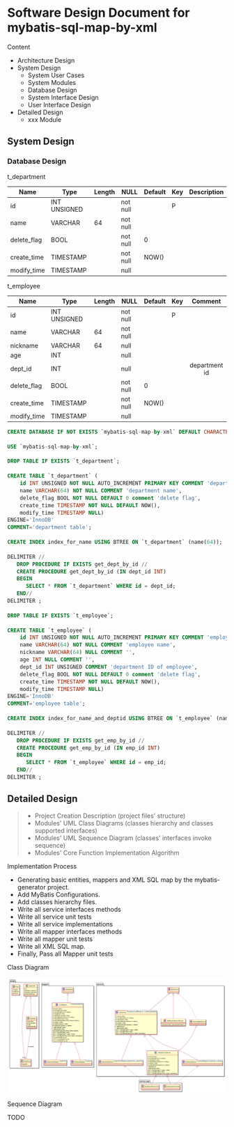 # Software Design Document for mybatis-sql-map-by-xml

Content

- Architecture Design
- System Design
  - System User Cases
  - System Modules
  - Database Design
  - System Interface Design
  - User Interface Design
- Detailed Design
  - xxx Module

## System Design

### Database Design

t_department

| Name        | Type         | Length | NULL     | Default | Key  | Description |
| ----------- | ------------ | ------ | -------- | ------- | ---- | ----------- |
| id          | INT UNSIGNED |        | not null |         | P    |             |
| name        | VARCHAR      | 64     | not null |         |      |             |
| delete_flag | BOOL         |        | not null | 0       |      |             |
| create_time | TIMESTAMP    |        | not null | NOW()   |      |             |
| modify_time | TIMESTAMP    |        | null     |         |      |             |

t_employee

| Name        | Type         | Length | NULL     | Default | Key  |    Comment    |
| ----------- | ------------ | ------ | -------- | ------- | ---- | :-----------: |
| id          | INT UNSIGNED |        | not null |         | P    |               |
| name        | VARCHAR      | 64     | not null |         |      |               |
| nickname    | VARCHAR      | 64     | null     |         |      |               |
| age         | INT          |        | null     |         |      |               |
| dept_id     | INT          |        | null     |         |      | department id |
| delete_flag | BOOL         |        | not null | 0       |      |               |
| create_time | TIMESTAMP    |        | not null | NOW()   |      |               |
| modify_time | TIMESTAMP    |        | null     |         |      |               |

```sql
CREATE DATABASE IF NOT EXISTS `mybatis-sql-map-by-xml` DEFAULT CHARACTER SET utf8mb4 COLLATE utf8mb4_unicode_ci;

USE `mybatis-sql-map-by-xml`;

DROP TABLE IF EXISTS `t_department`;

CREATE TABLE `t_department` (
    id INT UNSIGNED NOT NULL AUTO_INCREMENT PRIMARY KEY COMMENT 'department ID',
    name VARCHAR(64) NOT NULL COMMENT 'department name',
    delete_flag BOOL NOT NULL DEFAULT 0 comment 'delete flag',
    create_time TIMESTAMP NOT NULL DEFAULT NOW(),
    modify_time TIMESTAMP NULL)
ENGINE='InnoDB'
COMMENT='department table';

CREATE INDEX index_for_name USING BTREE ON `t_department` (name(64));

DELIMITER //
   DROP PROCEDURE IF EXISTS get_dept_by_id //
   CREATE PROCEDURE get_dept_by_id (IN dept_id INT)
   BEGIN 
      SELECT * FROM `t_department` WHERE id = dept_id; 
   END// 
DELIMITER ;

DROP TABLE IF EXISTS `t_employee`;

CREATE TABLE `t_employee` (
    id INT UNSIGNED NOT NULL AUTO_INCREMENT PRIMARY KEY COMMENT 'employee ID',
    name VARCHAR(64) NOT NULL COMMENT 'employee name',
    nickname VARCHAR(64) NULL COMMENT '',
    age INT NULL COMMENT '',
    dept_id INT UNSIGNED COMMENT 'department ID of employee',
    delete_flag BOOL NOT NULL DEFAULT 0 comment 'delete flag',
    create_time TIMESTAMP NOT NULL DEFAULT NOW(),
    modify_time TIMESTAMP NULL)
ENGINE='InnoDB'
COMMENT='employee table';

CREATE INDEX index_for_name_and_deptid USING BTREE ON `t_employee` (name(64), dept_id);

DELIMITER //
   DROP PROCEDURE IF EXISTS get_emp_by_id //
   CREATE PROCEDURE get_emp_by_id (IN emp_id INT)
   BEGIN 
      SELECT * FROM `t_employee` WHERE id = emp_id; 
   END// 
DELIMITER ;
```



## Detailed Design

> - Project Creation Description (project files' structure)
> - Modules' UML Class Diagrams (classes hierarchy and classes supported interfaces)
> - Modules' UML Sequence Diagram (classes' interfaces invoke sequence)
> - Modules' Core Function Implementation Algorithm

Implementation Process

- Generating basic entities, mappers and XML SQL map by the mybatis-generator project.
- Add MyBatis Configurations.
- Add classes hierarchy files.
- Write all service interfaces methods
- Write all service unit tests
- Write all service implementations
- Write all mapper interfaces methods
- Write all mapper unit tests
- Write all XML SQL map.
- Finally, Pass all Mapper unit tests

Class Diagram

![](class_diagram.png)

Sequence Diagram

TODO